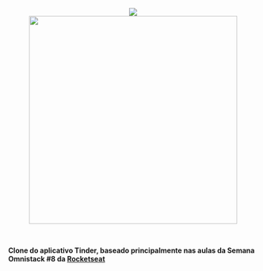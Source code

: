 <p align="center">
  <img src="https://github.com/ricsonl/omnistack8-Tindi/blob/master/readmefiles/logo%403x.png" /> <br>
  <img height="420" src="https://github.com/ricsonl/omnistack8-Tindi/blob/master/readmefiles/tindi-previeww.png" />
</p> 

<br>

**Clone do aplicativo Tinder, baseado principalmente nas aulas da Semana Omnistack #8 da [Rocketseat](https://rocketseat.com.br/")**
